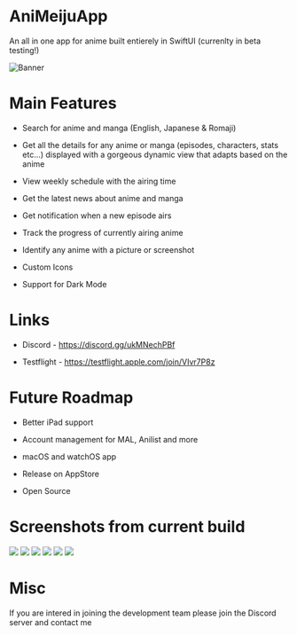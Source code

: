 # AniMeijuApp
An all in one app for anime built entierely in SwiftUI (currenlty in beta testing!)

![Banner](https://i.imgur.com/JgYDIrR.png)


# Main Features #

* Search for anime and manga (English, Japanese & Romaji)

* Get all the details for any anime or manga (episodes, characters, stats etc...) displayed with a gorgeous dynamic view that adapts based on the anime  

* View weekly schedule with the airing time 

* Get the latest news about anime and manga 

* Get notification when a new episode airs

* Track the progress of currently airing anime

* Identify any anime with a picture or screenshot

* Custom Icons

* Support for Dark Mode

# Links #

* Discord - https://discord.gg/ukMNechPBf

* Testflight - https://testflight.apple.com/join/VIvr7P8z

# Future Roadmap #


* Better iPad support 

* Account management for MAL, Anilist and more 

* macOS and watchOS app 

* Release on AppStore

* Open Source 

# Screenshots from current build #

<img src="https://i.imgur.com/U1pGGrL.png">
<img src="https://i.imgur.com/4fEdMbB.png">
<img src="https://i.imgur.com/FIHgWgO.png">
<img src="https://i.imgur.com/jWuT0pP.png">
<img src="https://i.imgur.com/D0JxAKz.png">
<img src="https://i.imgur.com/A8bsLWo.png">


# Misc #

If you are intered in joining the development team please join the Discord server and contact me

